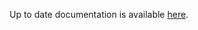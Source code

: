 <!-- DO NOT EDIT THIS FILE MANUALLY  -->
<!-- Please read the https://github.com/linuxserver/docker-rdesktop/blob/arch-xfce/.github/CONTRIBUTING.md -->

Up to date documentation is available [here](https://github.com/linuxserver/docker-rdesktop/blob/master/README.md).
